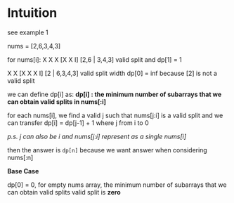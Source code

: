 # Intuition

see example 1

nums = [2,6,3,4,3]

for nums[i]:
X X X [X X I] 
[2,6 | 3,4,3] valid split and dp[1] = 1

X X [X X X I] 
[2 | 6,3,4,3] valid split width dp[0] = inf because [2] is not a valid split

we can define dp[i] as:
**dp[i] : the minimum number of subarrays that we can obtain valid splits in nums[:i]**

for each nums[i], we find a valid j such that nums[j:i] is a valid split and we can transfer dp[i] = dp[j-1] + 1 where j from i to 0

*p.s. j can also be i and nums[j:i] represent as a single nums[i]*

then the answer is `dp[n]` because we want answer when considering nums[:n]

**Base Case**

dp[0] = 0, for empty nums array, the minimum number of subarrays that we can obtain valid splits valid split is **zero**